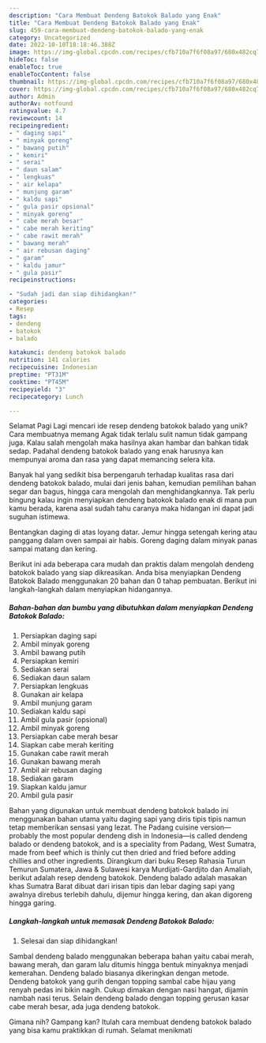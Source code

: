 ```yaml
---
description: "Cara Membuat Dendeng Batokok Balado yang Enak"
title: "Cara Membuat Dendeng Batokok Balado yang Enak"
slug: 459-cara-membuat-dendeng-batokok-balado-yang-enak
category: Uncategorized
date: 2022-10-10T18:18:46.388Z
image: https://img-global.cpcdn.com/recipes/cfb710a7f6f08a97/680x482cq70/dendeng-batokok-balado-foto-resep-utama.jpg
hideToc: false
enableToc: true
enableTocContent: false
thumbnail: https://img-global.cpcdn.com/recipes/cfb710a7f6f08a97/680x482cq70/dendeng-batokok-balado-foto-resep-utama.jpg
cover: https://img-global.cpcdn.com/recipes/cfb710a7f6f08a97/680x482cq70/dendeng-batokok-balado-foto-resep-utama.jpg
author: Admin
authorAv: notfound
ratingvalue: 4.7
reviewcount: 14
recipeingredient:
- " daging sapi"
- " minyak goreng"
- " bawang putih"
- " kemiri"
- " serai"
- " daun salam"
- " lengkuas"
- " air kelapa"
- " munjung garam"
- " kaldu sapi"
- " gula pasir opsional"
- " minyak goreng"
- " cabe merah besar"
- " cabe merah keriting"
- " cabe rawit merah"
- " bawang merah"
- " air rebusan daging"
- " garam"
- " kaldu jamur"
- " gula pasir"
recipeinstructions:

- "Sudah jadi dan siap dihidangkan!"
categories:
- Resep
tags:
- dendeng
- batokok
- balado

katakunci: dendeng batokok balado 
nutrition: 141 calories
recipecuisine: Indonesian
preptime: "PT31M"
cooktime: "PT45M"
recipeyield: "3"
recipecategory: Lunch

---
```



Selamat Pagi Lagi mencari ide resep dendeng batokok balado yang unik? Cara membuatnya memang Agak tidak terlalu sulit namun tidak gampang juga. Kalau salah mengolah maka hasilnya akan hambar dan bahkan tidak sedap. Padahal dendeng batokok balado yang enak harusnya kan mempunyai aroma dan rasa yang dapat memancing selera kita.


Banyak hal yang sedikit bisa berpengaruh terhadap kualitas rasa dari dendeng batokok balado, mulai dari jenis bahan, kemudian pemilihan bahan segar dan bagus, hingga cara mengolah dan menghidangkannya. Tak perlu bingung kalau ingin menyiapkan dendeng batokok balado enak di mana pun kamu berada, karena asal sudah tahu caranya maka hidangan ini dapat jadi suguhan istimewa.

Bentangkan daging di atas loyang datar. Jemur hingga setengah kering atau panggang dalam oven sampai air habis. Goreng daging dalam minyak panas sampai matang dan kering.


Berikut ini ada beberapa cara mudah dan praktis dalam mengolah dendeng batokok balado yang siap dikreasikan. Anda bisa menyiapkan Dendeng Batokok Balado menggunakan 20 bahan dan 0 tahap pembuatan. Berikut ini langkah-langkah dalam menyiapkan hidangannya.

<!--inarticleads1-->

##### Bahan-bahan dan bumbu yang dibutuhkan dalam menyiapkan Dendeng Batokok Balado:

1. Persiapkan  daging sapi
1. Ambil  minyak goreng
1. Ambil  bawang putih
1. Persiapkan  kemiri
1. Sediakan  serai
1. Sediakan  daun salam
1. Persiapkan  lengkuas
1. Gunakan  air kelapa
1. Ambil  munjung garam
1. Sediakan  kaldu sapi
1. Ambil  gula pasir (opsional)
1. Ambil  minyak goreng
1. Persiapkan  cabe merah besar
1. Siapkan  cabe merah keriting
1. Gunakan  cabe rawit merah
1. Gunakan  bawang merah
1. Ambil  air rebusan daging
1. Sediakan  garam
1. Siapkan  kaldu jamur
1. Ambil  gula pasir


Bahan yang digunakan untuk membuat dendeng batokok balado ini menggunakan bahan utama yaitu daging sapi yang diris tipis tipis namun tetap memberikan sensasi yang lezat. The Padang cuisine version—probably the most popular dendeng dish in Indonesia—is called dendeng balado or dendeng batokok, and is a speciality from Padang, West Sumatra, made from beef which is thinly cut then dried and fried before adding chillies and other ingredients. Dirangkum dari buku Resep Rahasia Turun Temurun Sumatera, Jawa &amp; Sulawesi karya Murdijati-Gardjito dan Amaliah, berikut adalah resep dendeng batokok. Dendeng balado adalah masakan khas Sumatra Barat dibuat dari irisan tipis dan lebar daging sapi yang awalnya direbus terlebih dahulu, dijemur hingga kering, dan akan digoreng hingga garing. 

<!--inarticleads2-->

##### Langkah-langkah untuk memasak Dendeng Batokok Balado:


1. Selesai dan siap dihidangkan!

Sambal dendeng balado menggunakan beberapa bahan yaitu cabai merah, bawang merah, dan garam lalu ditumis hingga bentuk minyaknya menjadi kemerahan. Dendeng balado biasanya dikeringkan dengan metode. Dendeng batokok yang gurih dengan topping sambal cabe hijau yang renyah pedas ini bikin nagih. Cukup dimakan dengan nasi hangat, dijamin nambah nasi terus. Selain dendeng balado dengan topping gerusan kasar cabe merah besar, ada juga dendeng batokok. 

Gimana nih? Gampang kan? Itulah cara membuat dendeng batokok balado yang bisa kamu praktikkan di rumah. Selamat menikmati
